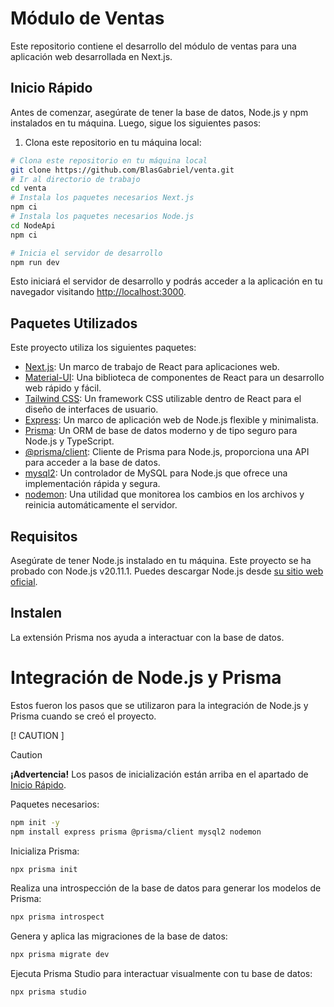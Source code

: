 # Módulo de Ventas

Este repositorio contiene el desarrollo del módulo de ventas para una aplicación web desarrollada en Next.js.

## Inicio Rápido

Antes de comenzar, asegúrate de tener la base de datos, Node.js y npm instalados en tu máquina. Luego, sigue los siguientes pasos:

1. Clona este repositorio en tu máquina local:

```bash
# Clona este repositorio en tu máquina local
git clone https://github.com/BlasGabriel/venta.git
# Ir al directorio de trabajo
cd venta
# Instala los paquetes necesarios Next.js
npm ci
# Instala los paquetes necesarios Node.js
cd NodeApi
npm ci

# Inicia el servidor de desarrollo
npm run dev
```
Esto iniciará el servidor de desarrollo y podrás acceder a la aplicación en tu navegador visitando [http://localhost:3000](http://localhost:3000).

## Paquetes Utilizados

Este proyecto utiliza los siguientes paquetes:

- [Next.js](https://nextjs.org/): Un marco de trabajo de React para aplicaciones web.
- [Material-UI](https://mui.com/): Una biblioteca de componentes de React para un desarrollo web rápido y fácil.
- [Tailwind CSS](https://tailwindcss.com/): Un framework CSS utilizable dentro de React para el diseño de interfaces de usuario.
- [Express](https://expressjs.com/): Un marco de aplicación web de Node.js flexible y minimalista.
- [Prisma](https://www.prisma.io/): Un ORM de base de datos moderno y de tipo seguro para Node.js y TypeScript.
- [@prisma/client](https://www.prisma.io/docs/concepts/components/prisma-client): Cliente de Prisma para Node.js, proporciona una API para acceder a la base de datos.
- [mysql2](https://www.npmjs.com/package/mysql2): Un controlador de MySQL para Node.js que ofrece una implementación rápida y segura.
- [nodemon](https://nodemon.io/): Una utilidad que monitorea los cambios en los archivos y reinicia automáticamente el servidor.


## Requisitos

Asegúrate de tener Node.js instalado en tu máquina. Este proyecto se ha probado con Node.js v20.11.1. Puedes descargar Node.js desde [su sitio web oficial](https://nodejs.org/en).
## Instalen
La extensión Prisma nos ayuda a interactuar con la base de datos.

# Integración de Node.js y Prisma

Estos fueron los pasos que se utilizaron para la integración de Node.js y Prisma cuando se creó el proyecto.



 [! CAUTION ]
> [!CAUTION]
> **¡Advertencia!**
>Los pasos de inicialización están arriba en el apartado de [Inicio Rápido](#inicio-rápido).

Paquetes necesarios:

```bash
npm init -y
npm install express prisma @prisma/client mysql2 nodemon
```
Inicializa Prisma:

```bash
npx prisma init
```

Realiza una introspección de la base de datos para generar los modelos de Prisma:

```bash
npx prisma introspect
```

Genera y aplica las migraciones de la base de datos:

```bash
npx prisma migrate dev
```

Ejecuta Prisma Studio para interactuar visualmente con tu base de datos:

```bash
npx prisma studio
```

